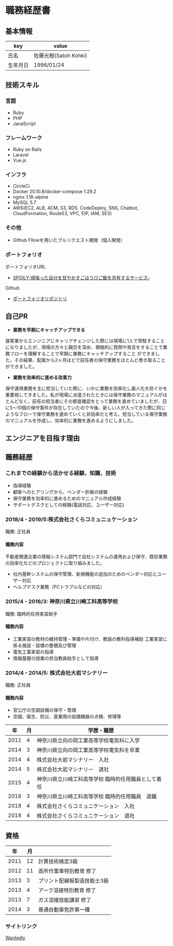 # 職務経歴書

## 基本情報

|key|value|
|---|-----|
|氏名|佐藤光樹(Satoh Kohki)|
|生年月日|1996/01/24|

## 技術スキル
### 言語
- Ruby
- PHP
- JavaScript

### フレームワーク

- Ruby on Rails
- Laravel
- Vue.js

### インフラ
- CircleCi
- Docker 20.10.8/docker-compose 1.29.2
- nginx 1.18-alpine
- MySQL 5.7
- AWS(EC2, ALB, ACM, S3, RDS, CodeDeploy, SNS, Chatbot, CloudFormation, Route53, VPC, EIP, IAM, SES)


### その他
- Github Fllowを用いたプルリクエスト開発（個人開発）


### ポートフォリオ
ポートフォリオURL
  - [SPOILY-頑張った自分を甘やかすごほうびご飯を共有するサービス-](https://spoily.link/login)

Github
  - [ポートフォリオリポジトリ](https://github.com/Satoh-K37/spoily)


## 自己PR
- **業務を早期にキャッチアップできる**

接客業からエンジニアにキャリアチェンジした際には現場に1人で常駐することになりましたが、現場の方々と親交を深め、積極的に質問や発言をすることで業務フローを理解することで早期に業務にキャッチアップすること ができました。その結果、配属から2ヶ月ほどで前任者の保守業務をほとんど巻き取ることができました。

- **業務を効率的に進める改善力**

保守運用業務を主に担当していた際に、いかに業務を効率化し属人化を防ぐかを重要視してきました。私が現場に派遣されたときには保守業務のマニュアルがほとんどなく、前任の担当者にその都度確認をとって業務を進めていましたが、日に5〜10個の保守案件が存在していたので今後、新しい人が入ってきた際に同じようなフローで保守業務を進めていくと非効率だと考え、担当している保守業務のマニュアルを作成し、効率的に業務を進めるようにしました。

## エンジニアを目指す理由


## 職務経歴
### これまでの経験から活かせる経験、知識、技術
- 指導経験
- 顧客へのヒアリングから、ベンダー折衝の経験
- 保守業務を効率的に進めるためのマニュアル作成経験
- サポートデスクとしての経験(電話対応、ユーザー対応)


### 2018/4 - 2019/5:株式会社さくらコミュニュケーション

職務: 正社員

#### 職務内容
不動産関連企業の情報システム部門で自社システムの運用および保守、既存業務の効率化などのプロジェクトに取り組みました。

- 社内基幹システムの保守管理、新規機能の追加のためのベンダー対応とユーザー対応
- ヘルプデスク業務（PCトラブルなどの対応）

### 2015/4 - 2016/3: 神奈川県立川崎工科高等学校

職務: 臨時的任用実習助手

#### 職務内容

- 工業実習の教材の維持管理・準備や片付け、教諭の教科指導補助 工業実習に係る施設・設備の整備及び管理
- 電気工事実習の指導
- 情報基礎の授業の担当教員助手として指導

### 2014/4 - 2014/5: 株式会社大岩マシナリー

職務: 正社員

#### 職務内容

- 官公庁の空調設備の保守・管理
- 空調、衛生、防災、産業用の設備機器の点検、修理等

|年|月|学歴・職歴|
|-|-|-----|
|2011|4| 神奈川県立向の岡工業高等学校電気科に入学|
|2014|3|神奈川県立向の岡工業高等学校電気科を卒業|
|2014|4|株式会社大岩マシナリー　入社|
|2014|5|株式会社大岩マシナリー　退社|
|2015|4|神奈川県立川崎工科高等学校 臨時的任用職員として着任|
|2016|3|神奈川県立川崎工科高等学校 臨時的任用職員　退職|
|2018|4|株式会社さくらコミュニケーション　入社|
|2018|4|株式会社さくらコミュニケーション　退社|


## 資格
|年|月||
|-|-|-----|
|2011|12|計算技術検定3級|
|2012|11|高所作業車特別教育 修了|
|2013|3| プリント配線板製造技能士3級|
|2013|4|アーク溶接特別教育 修了|
|2013|7|ガス溶接技能講習 修了|
|2014|3|普通自動車免許第一種|

### サイトリンク
[Wantedly](https://www.wantedly.com/id/kohki_satoh)
